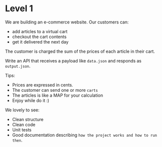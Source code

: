 # Level 1

We are building an e-commerce website. Our customers can:
  - add articles to a virtual cart
  - checkout the cart contents
  - get it delivered the next day

The customer is charged the sum of the prices of each article in their cart.

Write an API that receives a payload like `data.json` and responds as `output.json`.


Tips:
  - Prices are expressed in cents.
  - The customer can send one or more `carts`
  - The articles is like a MAP for your calculation
  - Enjoy while do it :)


We lovely to see:
  - Clean structure
  - Clean code
  - Unit tests
  - Good documentation describing `how the project works and how to run then`.

